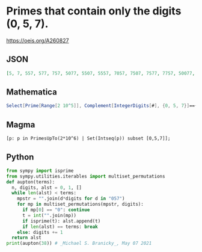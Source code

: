 # Primes that contain only the digits \(0, 5, 7\)\.
https://oeis.org/A260827
## JSON
```JSON
[5, 7, 557, 577, 757, 5077, 5507, 5557, 7057, 7507, 7577, 7757, 50077, 50707, 50777, 55057, 57077, 57557, 70507, 75557, 75577, 75707, 77557, 500057, 500777, 505777, 507077, 507557, 507757, 550007, 550577, 550757, 555077, 555557, 555707, 557057, 570077, 575077]
```
## Mathematica
```Mathematica
Select[Prime[Range[2 10^5]], Complement[IntegerDigits[#], {0, 5, 7}]=={} &]
```
## Magma
```Magma
[p: p in PrimesUpTo(2*10^6) | Set(Intseq(p)) subset [0,5,7]];
```
## Python
```Python
from sympy import isprime
from sympy.utilities.iterables import multiset_permutations
def aupton(terms):
  n, digits, alst = 0, 1, []
  while len(alst) < terms:
    mpstr = "".join(d*digits for d in "057")
    for mp in multiset_permutations(mpstr, digits):
      if mp[0] == "0": continue
      t = int("".join(mp))
      if isprime(t): alst.append(t)
      if len(alst) == terms: break
    else: digits += 1
  return alst
print(aupton(38)) # _Michael S. Branicky_, May 07 2021
```
